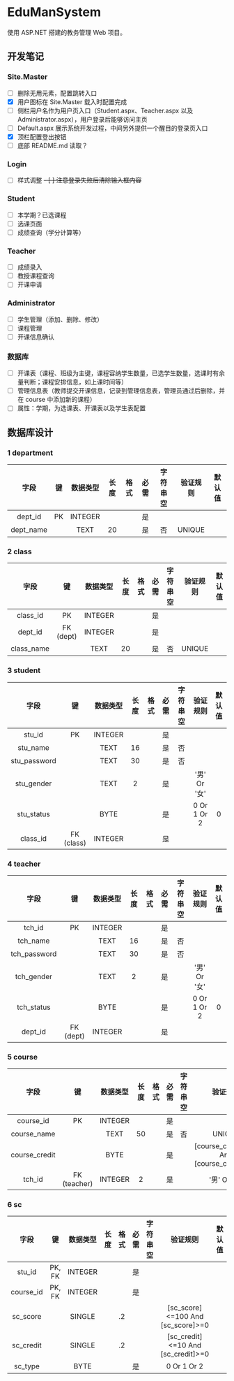 # EduManSystem

使用 ASP.NET 搭建的教务管理 Web 项目。

## 开发笔记

### Site.Master

- [ ] 删除无用元素，配置跳转入口
- [X] 用户图标在 Site.Master 载入时配置完成
- [ ] 侧栏用户名作为用户页入口（Student.aspx、Teacher.aspx 以及 Administrator.aspx），用户登录后能够访问主页
- [ ] Default.aspx 展示系统开发过程，中间另外提供一个醒目的登录页入口
- [X] 顶栏配置登出按钮
- [ ] 底部 README.md 读取？

### Login

- [ ] 样式调整
~~- [ ] 注意登录失败后清除输入框内容~~

### Student

- [ ] 本学期？已选课程
- [ ] 选课页面
- [ ] 成绩查询（学分计算等）

### Teacher

- [ ] 成绩录入
- [ ] 教授课程查询
- [ ] 开课申请

### Administrator

- [ ] 学生管理（添加、删除、修改）
- [ ] 课程管理
- [ ] 开课信息确认

### 数据库

- [ ] 开课表（课程、班级为主键，课程容纳学生数量，已选学生数量，选课时有余量判断；课程安排信息，如上课时间等）
- [ ] 管理信息表（教师提交开课信息，记录到管理信息表，管理员通过后删除，并在 course 中添加新的课程）
- [ ] 属性：学期，为选课表、开课表以及学生表配置

## 数据库设计

### 1 department

| 字段         | 键          | 数据类型  | 长度 | 格式 | 必需 | 字符串空 | 验证规则      | 默认值 |
| :-:          | :-:        | :-:     | :-:  | :-: | :-: | :-:     | :-:          | :-:   |
| dept_id      | PK         | INTEGER |      |     | 是   |        |             |        |
| dept_name    |            | TEXT    | 20   |     | 是   | 否     | UNIQUE       |       |

### 2 class

| 字段         | 键          | 数据类型  | 长度 | 格式 | 必需 | 字符串空 | 验证规则      | 默认值 |
| :-:          | :-:        | :-:     | :-:  | :-: | :-: | :-:     | :-:          | :-:   |
| class_id     | PK         | INTEGER |      |     | 是   |        |             |        |
| dept_id      | FK (dept)  | INTEGER |      |     | 是   |        |             |       |
| class_name   |            | TEXT    | 20   |     | 是   | 否     | UNIQUE       |       |

### 3 student

| 字段         | 键          | 数据类型  | 长度 | 格式 | 必需 | 字符串空 | 验证规则      | 默认值 |
| :-:          | :-:        | :-:     | :-:  | :-: | :-: | :-:     | :-:          | :-:   |
| stu_id       | PK         | INTEGER |      |     | 是   |        |             |        |
| stu_name     |            | TEXT    | 16   |     | 是   | 否     |              |       |
| stu_password |            | TEXT    | 30   |     | 是   | 否     |              |       |
| stu_gender   |            | TEXT    | 2    |     | 是   |        | '男' Or '女' |       |
| stu_status   |            | BYTE    |      |     | 是   |        | 0 Or 1 Or 2  | 0     |
| class_id     | FK (class) | INTEGER |      |     | 是   |        |              |       |

### 4 teacher

| 字段         | 键          | 数据类型  | 长度 | 格式 | 必需 | 字符串空 | 验证规则      | 默认值 |
| :-:          | :-:        | :-:     | :-:  | :-: | :-: | :-:      | :-:          | :-:   |
| tch_id       | PK         | INTEGER |      |     | 是   |          |             |        |
| tch_name     |            | TEXT    | 16   |     | 是   | 否       |              |       |
| tch_password |            | TEXT    | 30   |     | 是   | 否       |              |       |
| tch_gender   |            | TEXT    | 2    |     | 是   |          | '男' Or '女' |       |
| tch_status   |            | BYTE    |      |     | 是   |          | 0 Or 1 Or 2  | 0     |
| dept_id      | FK (dept)  | INTEGER |      |     | 是   |          |              |       |

### 5 course

| 字段         | 键          | 数据类型  | 长度 | 格式 | 必需 | 字符串空 | 验证规则      | 默认值 |
| :-:          | :-:        | :-:     | :-:  | :-: | :-: | :-:      | :-:          | :-:   |
| course_id    | PK         | INTEGER |      |     | 是   |          |             |        |
| course_name  |            | TEXT    | 50   |     | 是   | 否       | UNIQUE       |       |
| course_credit| | BYTE    | | | 是   | | [course_credit]<=6 And [course_credit]>=0 |     |
| tch_id       | FK (teacher)| INTEGER| 2    |     | 是   |          | '男' Or '女' |       |

### 6 sc

| 字段         | 键          | 数据类型  | 长度 | 格式 | 必需 | 字符串空 | 验证规则      | 默认值 |
| :-:          | :-:        | :-:     | :-:  | :-: | :-: | :-:      | :-:          | :-:  |
| stu_id       | PK, FK     | INTEGER |      |     | 是   |        |             |        |
| course_id    | PK, FK     | INTEGER |      |     | 是   |          |             |       |
| sc_score     |            | SINGLE  | | .2  | | | [sc_score]<=100 And [sc_score]>=0 |    |
| sc_credit    |            | SINGLE  | | .2  | | | [sc_credit]<=10 And [sc_credit]>=0 |   |
| sc_type      |            | BYTE    |      |     | 是   |          | 0 Or 1 Or 2 |       |


  <!-- '<%=ResolveClientUrl() %>' -->
